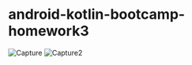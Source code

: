 # android-kotlin-bootcamp-homework3
![Capture](https://github.com/tolganacar/android-kotlin-bootcamp-odev3/assets/83028055/f662512d-86df-481d-87c6-080b4af0e40e)
![Capture2](https://github.com/tolganacar/android-kotlin-bootcamp-odev3/assets/83028055/1981ad81-63ae-4450-a549-272f26e0d115)
